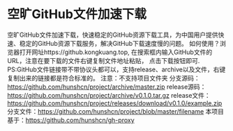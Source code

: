 # 空旷GitHub文件加速下载
空旷GitHub文件加速下载，快速稳定的GitHub资源下载工具，为中国用户提供快速、稳定的GitHub资源下载服务，解决GitHub下载速度慢的问题。
如何使用？浏览器打开网址https://github.kongkuang.top,
在搜索框内输入GitHub文件的URL，注意在要下载的文件右键复制文件地址粘贴，
点击下载按钮即可.
PS:GitHub文件链接带不带协议头都可以，支持release、archive以及文件，右键复制出来的链接都是符合标准的。
注意：不支持项目文件夹
分支源码：https://github.com/hunshcn/project/archive/master.zip
release源码：https://github.com/hunshcn/project/archive/v0.1.0.tar.gz
release文件：https://github.com/hunshcn/project/releases/download/v0.1.0/example.zip
分支文件：https://github.com/hunshcn/project/blob/master/filename
本项目基于：https://github.com/hunshcn/gh-proxy

